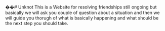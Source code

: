 ��#   U n k n o t 
 
 This is a Website for resolving friendships still ongoing but basically we will ask you couple of question about a situation and then we will guide you thorugh of what is basically happening and what should be the next step you should take.
